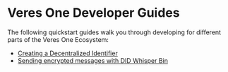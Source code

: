 # Veres One Developer Guides

The following quickstart guides walk you through developing for different parts
of the Veres One Ecosystem:

 * [Creating a Decentralized Identifier](create-did.md)
 * [Sending encrypted messages with DID Whisper Bin](did-whisper.md)
